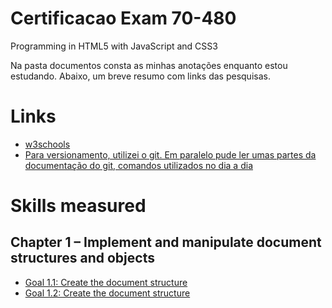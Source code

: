 # Certificacao Exam 70-480
Programming in HTML5 with JavaScript and CSS3

Na pasta documentos consta as minhas anotações enquanto estou estudando. Abaixo, um breve resumo com links das pesquisas. 

# Links
* [w3schools](https://www.w3schools.com/html/html5_intro.asp)
* [Para versionamento, utilizei o git. Em paralelo pude ler umas partes da documentação do git, comandos utilizados no dia a dia](https://git-scm.com/doc)


# Skills measured

## Chapter 1 – Implement and manipulate document structures and objects
* [Goal 1.1: Create the document structure](./chapter01/goal_1_1.html)
* [Goal 1.2: Create the document structure](./chapter01/goal_1_2.html)